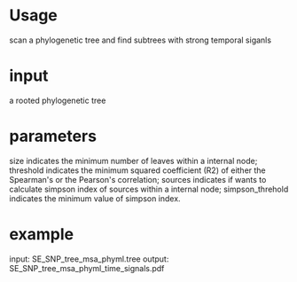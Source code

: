 # Usage
scan a phylogenetic tree and find subtrees with strong temporal siganls
# input
a rooted phylogenetic tree
# parameters
size indicates the minimum number of leaves within a internal node;
threshold indicates the minimum squared coefficient (R2) of either the Spearman's or the Pearson's correlation;
sources indicates if wants to calculate simpson index of sources within a internal node;
simpson_threhold indicates the minimum value of simpson index.
# example
input: SE_SNP_tree_msa_phyml.tree
output: SE_SNP_tree_msa_phyml_time_signals.pdf
